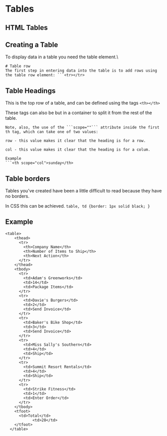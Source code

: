 # Tables

## HTML Tables

## Creating a Table

To display data in a table you need the table element.\

```text
# Table row 
The first step in entering data into the table is to add rows using the table row element: ```<tr></tr>
```

## Table Headings

This is the top row of a table, and can be defined using the tags `<th></th>`

These tags can also be but in a container to split it from the rest of the table.

```text
Note, also, the use of the ```scope=""``` attribute inside the first th tag, which can take one of two values:

row - this value makes it clear that the heading is for a row.

col - this value makes it clear that the heading is for a colum.

Example
```<th scope="col">sunday</th>
```

## Table borders

Tables you’ve created have been a little difficult to read because they have no borders.

In CSS this can be achieved. `table, td {border: 1px solid black; }`

## Example

```text
<table>
    <thead>
      <tr>
        <th>Company Name</th>
        <th>Number of Items to Ship</th>
        <th>Next Action</th>
      </tr>
    </thead>
    <tbody>
      <tr>
        <td>Adam's Greenworks</td>
        <td>14</td>
        <td>Package Items</td>
      </tr>
      <tr>
        <td>Davie's Burgers</td>
        <td>2</td>
        <td>Send Invoice</td>
      </tr>
      <tr>
        <td>Baker's Bike Shop</td>
        <td>3</td>
        <td>Send Invoice</td>
      </tr>
      <tr>
        <td>Miss Sally's Southern</td>
        <td>4</td>
        <td>Ship</td>
      </tr>
      <tr>
        <td>Summit Resort Rentals</td>
        <td>4</td>
        <td>Ship</td>
      </tr>
      <tr>
        <td>Strike Fitness</td>
        <td>1</td>
        <td>Enter Order</td>
      </tr>
    </tbody>
    <tfoot>
      <td>Total</td>
            <td>28</td>
    </tfoot>
  </table>
```

